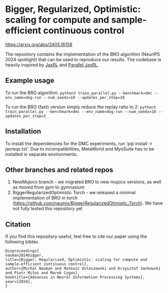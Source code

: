 # Bigger, Regularized, Optimistic: scaling for compute and sample-efficient continuous control

https://arxiv.org/abs/2405.16158

The repository contains the implementation of the BRO algorithm (NeurIPS 2024 spotlight) that can be used to reproduce our results. The codebase is heavily inspired by [JaxRL](https://github.com/ikostrikov/jaxrl) and [Parallel JaxRL](https://github.com/proceduralia/high_replay_ratio_continuous_control).

## Example usage

To run the BRO algorithm:
`python3 train_parallel.py --benchmark=dmc --env_name=dog-run --num_seeds=10 --updates_per_step=10`

To run the BRO (fast) version simply reduce the replay ratio to 2:
`python3 train_parallel.py --benchmark=dmc --env_name=dog-run --num_seeds=10 --updates_per_step=2`

## Installation

To install the dependencies for the DMC experiments, run 'pip install -r jaxreqs.txt'. Due to incompatibilities, MetaWorld and MyoSuite has to be installed in separate environments. 

## Other branches and related repos

1. NewMujoco branch - we migrated BRO to new mujoco versions, as well as moved from gym to gymnasium
2. BiggerRegularizedOptimistic Torch - we released a minimal implementation of BRO in torch (https://github.com/naumix/BiggerRegularizedOtimistic_Torch). We have not fully tested this repository yet

## Citation

If you find this repository useful, feel free to cite our paper using the following bibtex.

```
@inproceedings{
nauman2024bigger,
title={Bigger, Regularized, Optimistic: scaling for compute and sample-efficient continuous control},
author={Michal Nauman and Mateusz Ostaszewski and Krzysztof Jankowski and Piotr Miłoś and Marek Cygan},
booktitle={Advances in Neural Information Processing Systems},
year={2024},
}
```
